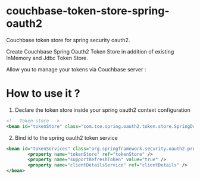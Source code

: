 couchbase-token-store-spring-oauth2
===================================

Couchbase token store for spring security oauth2.

Create Couchbase Spring Oauth2 Token Store in addition of existing InMemory and Jdbc Token Store.


Allow you to manage your tokens via Couchbase server :

How to use it ?
===================================

1) Declare the token store inside your spring oauth2 context configuration

```xml
<!-- Token store -->
<bean id="tokenStore" class="com.tce.spring.oauth2.token.store.SpringDataTokenStore" />
```

2) Bind id to the spring oauth2 token service

```xml
<bean id="tokenServices" class="org.springframework.security.oauth2.provider.token.DefaultTokenServices">
        <property name="tokenStore" ref="tokenStore" />
        <property name="supportRefreshToken" value="true" />
        <property name="clientDetailsService" ref="clientDetails" />
</bean>
```

